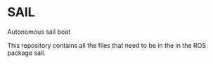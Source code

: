 # SAIL

Autonomous sail boat

This repository contains all the files that need to be in the in the ROS package sail.
